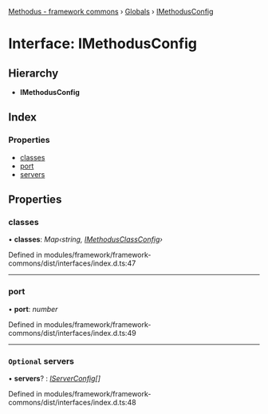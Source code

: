 [Methodus - framework commons](../README.md) › [Globals](../globals.md) › [IMethodusConfig](modules/framework/common/imethodusconfig.md)

# Interface: IMethodusConfig

## Hierarchy

* **IMethodusConfig**

## Index

### Properties

* [classes](#classes)
* [port](#port)
* [servers](#optional-servers)

## Properties

###  classes

• **classes**: *Map‹string, [IMethodusClassConfig](modules/framework/common/imethodusclassconfig.md)›*

Defined in modules/framework/framework-commons/dist/interfaces/index.d.ts:47

___

###  port

• **port**: *number*

Defined in modules/framework/framework-commons/dist/interfaces/index.d.ts:49

___

### `Optional` servers

• **servers**? : *[IServerConfig](modules/framework/common/iserverconfig.md)[]*

Defined in modules/framework/framework-commons/dist/interfaces/index.d.ts:48
